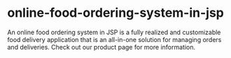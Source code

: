 # online-food-ordering-system-in-jsp
An online food ordering system in JSP is a fully realized and customizable food delivery application that is an all-in-one solution for managing orders and deliveries. Check out our product page for more information.
